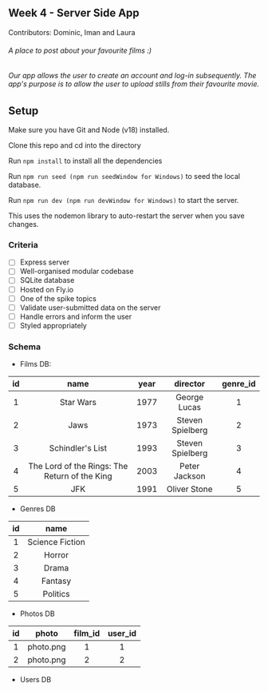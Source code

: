## Week 4 - Server Side App

Contributors: Dominic, Iman and Laura

###### A place to post about your favourite films :)

###### Our app allows the user to create an account and log-in subsequently. The app's purpose is to allow the user to upload stills from their favourite movie. 


## Setup

Make sure you have Git and Node (v18) installed.

Clone this repo and cd into the directory

Run ```npm install``` to install all the dependencies

Run ```npm run seed (npm run seedWindow for Windows)``` to seed the local database. 

Run ```npm run dev (npm run devWindow for Windows)``` to start the server.

This uses the nodemon library to auto-restart the server when you save changes.

### Criteria

- [ ] Express server
- [ ] Well-organised modular codebase
- [ ] SQLite database
- [ ] Hosted on Fly.io
- [ ] One of the spike topics
- [ ] Validate user-submitted data on the server
- [ ] Handle errors and inform the user
- [ ] Styled appropriately

### Schema

- Films DB:

| id | name                                         | year          | director        | genre_id  |
|:--:|:----------------------------------------:    |:-------------:|:---------------:|:---------:|                                                                     
| 1  | Star Wars                                    | 1977          | George Lucas    | 1         |
| 2  | Jaws                                         | 1973          | Steven Spielberg| 2         |
| 3  | Schindler's List                             | 1993          | Steven Spielberg| 3         |                             
| 4  | The Lord of the Rings: The Return of the King| 2003          | Peter Jackson   | 4         |                   
| 5  | JFK                                          | 1991          | Oliver Stone    | 5         |

- Genres DB

| id | name                                         | 
|:--:|:----------------------------------------:    |                                                                    
| 1  | Science Fiction                              |
| 2  | Horror                                       |
| 3  | Drama                                        |
| 4  | Fantasy                                      |
| 5  | Politics                                     |


- Photos DB

| id | photo                                        | film_id       | user_id        | 
|:--:|:----------------------------------------:    |:-------------:|:--------------:|                                                                     
| 1  | photo.png                                    | 1             | 1              |
| 2  | photo.png                                    | 2             | 2              |

- Users DB

